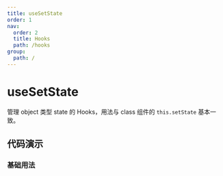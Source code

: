 ```yaml
---
title: useSetState
order: 1
nav:
  order: 2
  title: Hooks
  path: /hooks
group:
  path: /
---
```


# useSetState

管理 object 类型 state 的 Hooks，用法与 class 组件的 `this.setState` 基本一致。

## 代码演示

### 基础用法

<code src="./demo/demo1.tsx" />
